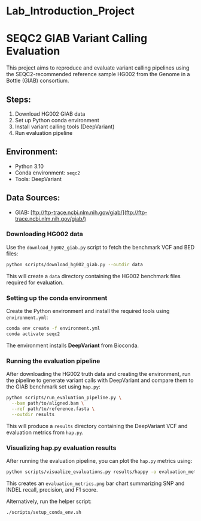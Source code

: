 # Lab_Introduction_Project

# SEQC2 GIAB Variant Calling Evaluation

This project aims to reproduce and evaluate variant calling pipelines using the SEQC2-recommended reference sample HG002 from the Genome in a Bottle (GIAB) consortium.

## Steps:
1. Download HG002 GIAB data
2. Set up Python conda environment
3. Install variant calling tools (DeepVariant)
4. Run evaluation pipeline

## Environment:
- Python 3.10
- Conda environment: `seqc2`
- Tools: DeepVariant

## Data Sources:
- GIAB: [ftp://ftp-trace.ncbi.nlm.nih.gov/giab/](ftp://ftp-trace.ncbi.nlm.nih.gov/giab/)

### Downloading HG002 data

Use the `download_hg002_giab.py` script to fetch the benchmark VCF and BED files:

```bash
python scripts/download_hg002_giab.py --outdir data
```

This will create a `data` directory containing the HG002 benchmark files required for evaluation.

### Setting up the conda environment

Create the Python environment and install the required tools using `environment.yml`:

```bash
conda env create -f environment.yml
conda activate seqc2
```

The environment installs **DeepVariant** from Bioconda.

### Running the evaluation pipeline

After downloading the HG002 truth data and creating the environment,
run the pipeline to generate variant calls with DeepVariant and compare
them to the GIAB benchmark set using `hap.py`:

```bash
python scripts/run_evaluation_pipeline.py \
  --bam path/to/aligned.bam \
  --ref path/to/reference.fasta \
  --outdir results
```

This will produce a `results` directory containing the DeepVariant VCF and
evaluation metrics from `hap.py`.
### Visualizing hap.py evaluation results

After running the evaluation pipeline, you can plot the `hap.py` metrics using:

```bash
python scripts/visualize_evaluations.py results/happy -o evaluation_metrics.png
```

This creates an `evaluation_metrics.png` bar chart summarizing SNP and INDEL recall, precision, and F1 score.

Alternatively, run the helper script:

```bash
./scripts/setup_conda_env.sh
```
